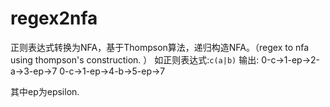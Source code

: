 # regex2nfa
正则表达式转换为NFA，基于Thompson算法，递归构造NFA。（regex to nfa using thompson's construction. ）
如正则表达式:```c(a|b)```
输出:
0-c->1-ep->2-a->3-ep->7
0-c->1-ep->4-b->5-ep->7

其中ep为epsilon.
